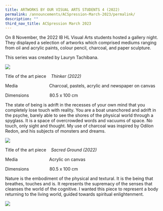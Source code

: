 ```yaml
---
title: ARTWORKS BY OUR VISUAL ARTS STUDENTS 4 (2022)
permalink: /announcements/ACSpression-March-2023/permalink/
description: ""
third_nav_title: ACSpression March 2023
---
```

On 8 November, the 2022 IB HL Visual Arts students hosted a gallery night. They displayed a selection of artworks which comprised mediums ranging from oil and acrylic paints, colour pencil, charcoal, and paper sculpture.

This series was created by Lauryn Tachibana.

![](https://www.acsindep.moe.edu.sg/wp-content/uploads/2023/03/Picture12-820x1024.jpg)

Title of the art piece    _Thinker (2022)_

Media                          Charcoal, pastels, acrylic and newspaper on canvas

Dimensions                 80.5 x 100 cm

The state of being is adrift in the recesses of your own mind that you completely lose touch with reality. You are a boat unanchored and adrift in the psyche, barely able to see the shores of the physical world through a spyglass. It is a space of overcrowded words and vacuums of space. No touch, only sight and thought. My use of charcoal was inspired by Odilon Redon, and his subjects of monsters and dreams.

![](https://www.acsindep.moe.edu.sg/wp-content/uploads/2023/03/Picture13-821x1024.jpg)

Title of the art piece    _Sacred Ground (2022)_

Media                          Acrylic on canvas

Dimensions                 80.5 x 100 cm

Nature is the embodiment of the physical and textural. It is the being that breathes, touches and is. It represents the supremacy of the senses that cleanses the world of the cognitive. I wanted this piece to represent a body returning to the living world, guided towards spiritual enlightenment.

![](https://www.acsindep.moe.edu.sg/wp-content/uploads/2023/03/Picture14-1024x463.jpg)